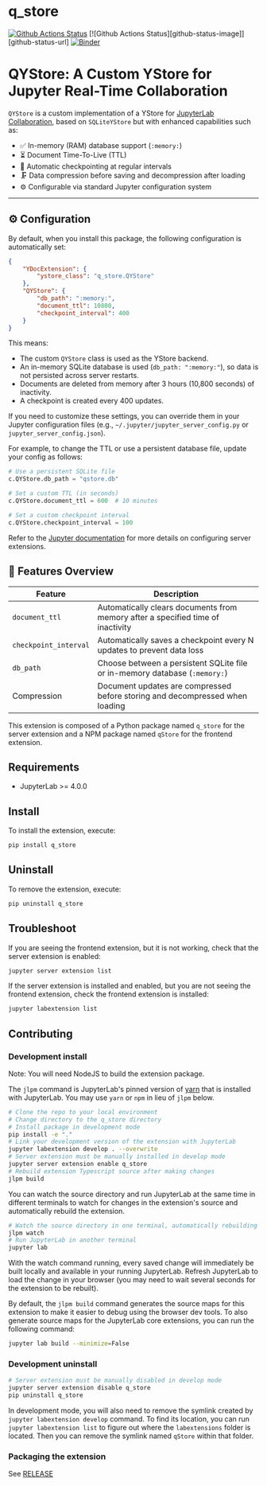 # q_store

[![Github Actions Status](https://github.com/Quansight/QYStore/workflows/Build/badge.svg)](https://github.com/Quansight/QYStore/blob/main/.github/workflows/build.yml)
[![Github Actions Status][github-status-image]][github-status-url] [![Binder][binder-image]][binder-url]

# QYStore: A Custom YStore for Jupyter Real-Time Collaboration

`QYStore` is a custom implementation of a YStore for [JupyterLab Collaboration](https://jupyterlab.readthedocs.io/en/stable/user/rtc.html), based on `SQLiteYStore` but with enhanced capabilities such as:

- ✅ In-memory (RAM) database support (`:memory:`)
- ⏳ Document Time-To-Live (TTL)
- 🧠 Automatic checkpointing at regular intervals
- 🗜️ Data compression before saving and decompression after loading
- ⚙️ Configurable via standard Jupyter configuration system

---

## ⚙️ Configuration

By default, when you install this package, the following configuration is automatically set:

```json
{
    "YDocExtension": {
        "ystore_class": "q_store.QYStore"
    },
    "QYStore": {
        "db_path": ":memory:",
        "document_ttl": 10800,
        "checkpoint_interval": 400
    }
}
```

This means:

- The custom `QYStore` class is used as the YStore backend.
- An in-memory SQLite database is used (`db_path: ":memory:"`), so data is not persisted across server restarts.
- Documents are deleted from memory after 3 hours (10,800 seconds) of inactivity.
- A checkpoint is created every 400 updates.

If you need to customize these settings, you can override them in your Jupyter configuration files (e.g., `~/.jupyter/jupyter_server_config.py` or `jupyter_server_config.json`).

For example, to change the TTL or use a persistent database file, update your config as follows:

```python
# Use a persistent SQLite file
c.QYStore.db_path = "qstore.db"

# Set a custom TTL (in seconds)
c.QYStore.document_ttl = 600  # 10 minutes

# Set a custom checkpoint interval
c.QYStore.checkpoint_interval = 100
```

Refer to the [Jupyter documentation](https://jupyterlab.readthedocs.io/en/stable/user/rtc.html) for more details on configuring server extensions.

## 🧪 Features Overview

| Feature               | Description                                                                     |
| --------------------- | ------------------------------------------------------------------------------- |
| `document_ttl`        | Automatically clears documents from memory after a specified time of inactivity |
| `checkpoint_interval` | Automatically saves a checkpoint every N updates to prevent data loss           |
| `db_path`             | Choose between a persistent SQLite file or in-memory database (`:memory:`)      |
| Compression           | Document updates are compressed before storing and decompressed when loading    |

This extension is composed of a Python package named `q_store`
for the server extension and a NPM package named `qStore`
for the frontend extension.

## Requirements

- JupyterLab >= 4.0.0

## Install

To install the extension, execute:

```bash
pip install q_store
```

## Uninstall

To remove the extension, execute:

```bash
pip uninstall q_store
```

## Troubleshoot

If you are seeing the frontend extension, but it is not working, check
that the server extension is enabled:

```bash
jupyter server extension list
```

If the server extension is installed and enabled, but you are not seeing
the frontend extension, check the frontend extension is installed:

```bash
jupyter labextension list
```

## Contributing

### Development install

Note: You will need NodeJS to build the extension package.

The `jlpm` command is JupyterLab's pinned version of
[yarn](https://yarnpkg.com/) that is installed with JupyterLab. You may use
`yarn` or `npm` in lieu of `jlpm` below.

```bash
# Clone the repo to your local environment
# Change directory to the q_store directory
# Install package in development mode
pip install -e "."
# Link your development version of the extension with JupyterLab
jupyter labextension develop . --overwrite
# Server extension must be manually installed in develop mode
jupyter server extension enable q_store
# Rebuild extension Typescript source after making changes
jlpm build
```

You can watch the source directory and run JupyterLab at the same time in different terminals to watch for changes in the extension's source and automatically rebuild the extension.

```bash
# Watch the source directory in one terminal, automatically rebuilding when needed
jlpm watch
# Run JupyterLab in another terminal
jupyter lab
```

With the watch command running, every saved change will immediately be built locally and available in your running JupyterLab. Refresh JupyterLab to load the change in your browser (you may need to wait several seconds for the extension to be rebuilt).

By default, the `jlpm build` command generates the source maps for this extension to make it easier to debug using the browser dev tools. To also generate source maps for the JupyterLab core extensions, you can run the following command:

```bash
jupyter lab build --minimize=False
```

### Development uninstall

```bash
# Server extension must be manually disabled in develop mode
jupyter server extension disable q_store
pip uninstall q_store
```

In development mode, you will also need to remove the symlink created by `jupyter labextension develop`
command. To find its location, you can run `jupyter labextension list` to figure out where the `labextensions`
folder is located. Then you can remove the symlink named `qStore` within that folder.

### Packaging the extension

See [RELEASE](RELEASE.md)


[binder-image]: https://mybinder.org/badge_logo.svg
[binder-url]: https://mybinder.org/v2/gh/Quansight/QYStore.git/main?urlpath=lab%2Ftree%2Fnotebooks%2Fdemo.ipynb

